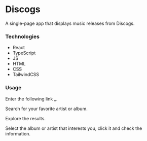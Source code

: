 # Discogs

A single-page app that displays music releases from Discogs.

### Technologies

- React
- TypeScript
- JS
- HTML
- CSS
- TailwindCSS

### Usage

Enter the following link **\_**.

Search for your favorite artist or album.

Explore the results.

Select the album or artist that interests you, click it and check the information.
